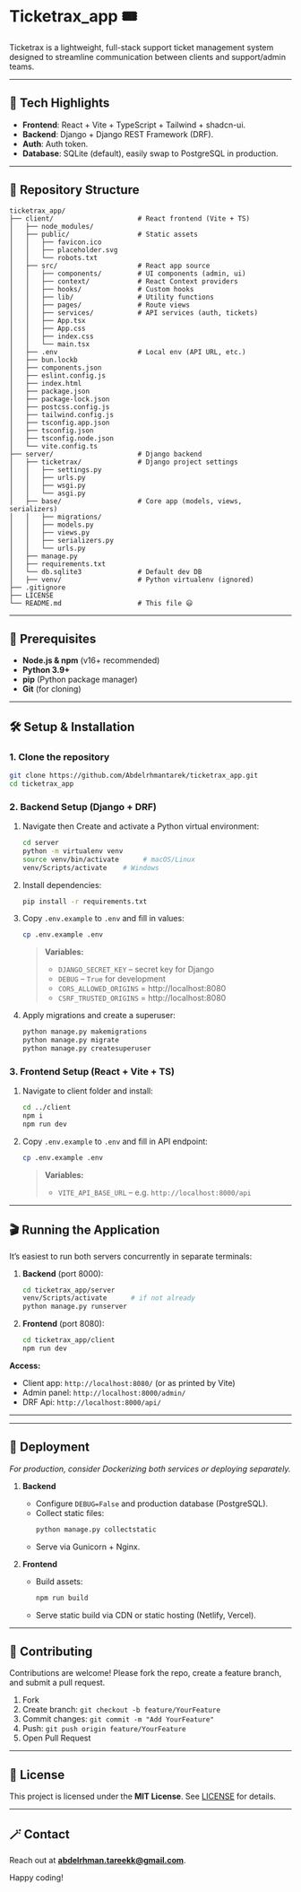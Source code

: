 # Ticketrax_app 🎟️
Ticketrax is a lightweight, full-stack support ticket management system designed to streamline communication between clients and support/admin teams.

---

## 🚀 Tech Highlights
  - **Frontend**: React + Vite + TypeScript + Tailwind + shadcn-ui.
  - **Backend**: Django + Django REST Framework (DRF).
  - **Auth**: Auth token.
  - **Database**: SQLite (default), easily swap to PostgreSQL in production.

---

## 📂 Repository Structure

```
ticketrax_app/
├── client/                     # React frontend (Vite + TS)
│   ├── node_modules/
│   ├── public/                 # Static assets
│   │   ├── favicon.ico
│   │   ├── placeholder.svg
│   │   └── robots.txt
│   ├── src/                    # React app source
│   │   ├── components/         # UI components (admin, ui)
│   │   ├── context/            # React Context providers
│   │   ├── hooks/              # Custom hooks
│   │   ├── lib/                # Utility functions
│   │   ├── pages/              # Route views
│   │   ├── services/           # API services (auth, tickets)
│   │   ├── App.tsx
│   │   ├── App.css
│   │   ├── index.css
│   │   └── main.tsx
│   ├── .env                    # Local env (API URL, etc.)
│   ├── bun.lockb               
│   ├── components.json
│   ├── eslint.config.js
│   ├── index.html
│   ├── package.json
│   ├── package-lock.json
│   ├── postcss.config.js
│   ├── tailwind.config.js
│   ├── tsconfig.app.json
│   ├── tsconfig.json
│   ├── tsconfig.node.json
│   └── vite.config.ts
├── server/                     # Django backend
│   ├── ticketrax/              # Django project settings
│   │   ├── settings.py
│   │   ├── urls.py
│   │   ├── wsgi.py
│   │   └── asgi.py
│   ├── base/                   # Core app (models, views, serializers)
│   │   ├── migrations/
│   │   ├── models.py
│   │   ├── views.py
│   │   ├── serializers.py
│   │   └── urls.py
│   ├── manage.py
│   ├── requirements.txt
│   └── db.sqlite3              # Default dev DB
│   ├── venv/                   # Python virtualenv (ignored)
├── .gitignore
├── LICENSE
└── README.md                   # This file 😃
```

---

## 🔧 Prerequisites

- **Node.js & npm** (v16+ recommended)
- **Python 3.9+**
- **pip** (Python package manager)
- **Git** (for cloning)

---

## 🛠️ Setup & Installation

### 1. Clone the repository

```bash
git clone https://github.com/Abdelrhmantarek/ticketrax_app.git
cd ticketrax_app
```

### 2. Backend Setup (Django + DRF)

1. Navigate then Create and activate a Python virtual environment:
   ```bash
   cd server
   python -m virtualenv venv
   source venv/bin/activate      # macOS/Linux
   venv/Scripts/activate    # Windows
   ```
2. Install dependencies:
   ```bash
   pip install -r requirements.txt
   ```
3. Copy `.env.example` to `.env` and fill in values:
   ```bash
   cp .env.example .env
   ```
   > **Variables:**
   > - `DJANGO_SECRET_KEY` – secret key for Django
   > - `DEBUG` – `True` for development
   > - `CORS_ALLOWED_ORIGINS` = http://localhost:8080
   > - `CSRF_TRUSTED_ORIGINS` = http://localhost:8080
4. Apply migrations and create a superuser:
   ```bash
   python manage.py makemigrations
   python manage.py migrate
   python manage.py createsuperuser
   ```


### 3. Frontend Setup (React + Vite + TS)

1. Navigate to client folder and install:
   ```bash
   cd ../client
   npm i
   npm run dev
   ```
2. Copy `.env.example` to `.env` and fill in API endpoint:
   ```bash
   cp .env.example .env
   ```
   > **Variables:**
   > - `VITE_API_BASE_URL` – e.g. `http://localhost:8000/api`

---

## 🎬 Running the Application

It’s easiest to run both servers concurrently in separate terminals:

1. **Backend** (port 8000):
   ```bash
   cd ticketrax_app/server
   venv/Scripts/activate      # if not already
   python manage.py runserver
   ```
2. **Frontend** (port 8080):
   ```bash
   cd ticketrax_app/client
   npm run dev
   ```

**Access:**
- Client app:  `http://localhost:8080/` (or as printed by Vite)  
- Admin panel: `http://localhost:8000/admin/`
- DRF Api: `http://localhost:8000/api/`

---

---

## 🚢 Deployment

_For production, consider Dockerizing both services or deploying separately._

1. **Backend**
   - Configure `DEBUG=False` and production database (PostgreSQL).
   - Collect static files:
     ```bash
     python manage.py collectstatic
     ```
   - Serve via Gunicorn + Nginx.

2. **Frontend**
   - Build assets:
     ```bash
     npm run build
     ```
   - Serve static build via CDN or static hosting (Netlify, Vercel).

---

## 🤝 Contributing

Contributions are welcome! Please fork the repo, create a feature branch, and submit a pull request.

1. Fork
2. Create branch: `git checkout -b feature/YourFeature`
3. Commit changes: `git commit -m "Add YourFeature"`
4. Push: `git push origin feature/YourFeature`
5. Open Pull Request

---

## 📄 License

This project is licensed under the **MIT License**. See [LICENSE](LICENSE) for details.

---

## 🪄 Contact

Reach out at **abdelrhman.tareekk@gmail.com**.

Happy coding!
